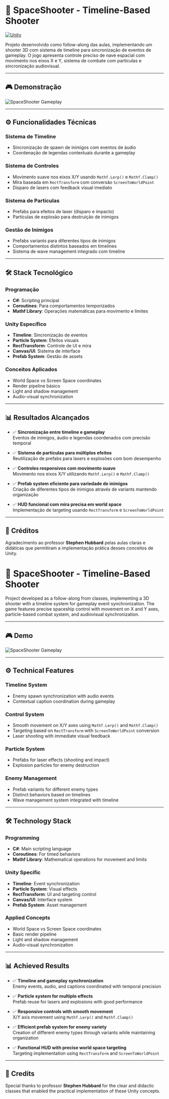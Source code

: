 # 🚀 SpaceShooter - Timeline-Based Shooter

[![Unity](https://img.shields.io/badge/Unity-2022.3+-000.svg?logo=unity)](https://unity.com)

Projeto desenvolvido como follow-along das aulas, implementando um shooter 3D com sistema de timeline para sincronização de eventos de gameplay. O jogo apresenta controle preciso de nave espacial com movimento nos eixos X e Y, sistema de combate com partículas e sincronização audiovisual.

---

## 🎮 Demonstração

![SpaceShooter Gameplay](SpaceShooter/Images/GamePrint.png)


---

## ⚙️ Funcionalidades Técnicas

### **Sistema de Timeline**
- Sincronização de spawn de inimigos com eventos de áudio
- Coordenação de legendas contextuais durante a gameplay

### **Sistema de Controles**
- Movimento suave nos eixos X/Y usando `Mathf.Lerp()` e `Mathf.Clamp()`
- Mira baseada em `RectTransform` com conversão `ScreenToWorldPoint`
- Disparo de lasers com feedback visual imediato

### **Sistema de Partículas**
- Prefabs para efeitos de laser (disparo e impacto)
- Partículas de explosão para destruição de inimigos

### **Gestão de Inimigos**
- Prefabs variants para diferentes tipos de inimigos
- Comportamentos distintos baseados em timelines
- Sistema de wave management integrado com timeline

---

## 🛠️ Stack Tecnológico

### **Programação**
- **C#**: Scripting principal
- **Coroutines**: Para comportamentos temporizados
- **Mathf Library**: Operações matemáticas para movimento e limites

### **Unity Específico**
- **Timeline**: Sincronização de eventos
- **Particle System**: Efeitos visuais
- **RectTransform**: Controle de UI e mira
- **Canvas/UI**: Sistema de interface
- **Prefab System**: Gestão de assets

### **Conceitos Aplicados**
- World Space vs Screen Space coordinates
- Render pipeline básico
- Light and shadow management
- Audio-visual synchronization

---

## 📊 Resultados Alcançados

- ✅ **Sincronização entre timeline e gameplay**  
  Eventos de inimigos, áudio e legendas coordenados com precisão temporal

- ✅ **Sistema de partículas para múltiplos efeitos**  
  Reutilização de prefabs para lasers e explosões com bom desempenho

- ✅ **Controles responsivos com movimento suave**  
  Movimento nos eixos X/Y utilizando `Mathf.Lerp()` e `Mathf.Clamp()`

- ✅ **Prefab system eficiente para variedade de inimigos**  
  Criação de diferentes tipos de inimigos através de variants mantendo organização

- ✅ **HUD funcional com mira precisa em world space**  
  Implementação de targeting usando `RectTransform` e `ScreenToWorldPoint`

---

## 🙏 Créditos

Agradecimento ao professor **Stephen Hubbard** pelas aulas claras e didáticas que permitiram a implementação prática desses conceitos de Unity.




# 🚀 SpaceShooter - Timeline-Based Shooter

Project developed as a follow-along from classes, implementing a 3D shooter with a timeline system for gameplay event synchronization. The game features precise spaceship control with movement on X and Y axes, particle-based combat system, and audiovisual synchronization.

---

## 🎮 Demo

![SpaceShooter Gameplay](SpaceShooter/Images/GamePrint.png)


---

## ⚙️ Technical Features

### **Timeline System**
- Enemy spawn synchronization with audio events
- Contextual caption coordination during gameplay

### **Control System**
- Smooth movement on X/Y axes using `Mathf.Lerp()` and `Mathf.Clamp()`
- Targeting based on `RectTransform` with `ScreenToWorldPoint` conversion
- Laser shooting with immediate visual feedback

### **Particle System**
- Prefabs for laser effects (shooting and impact)
- Explosion particles for enemy destruction

### **Enemy Management**
- Prefab variants for different enemy types
- Distinct behaviors based on timelines
- Wave management system integrated with timeline

---

## 🛠️ Technology Stack

### **Programming**
- **C#**: Main scripting language
- **Coroutines**: For timed behaviors
- **Mathf Library**: Mathematical operations for movement and limits

### **Unity Specific**
- **Timeline**: Event synchronization
- **Particle System**: Visual effects
- **RectTransform**: UI and targeting control
- **Canvas/UI**: Interface system
- **Prefab System**: Asset management

### **Applied Concepts**
- World Space vs Screen Space coordinates
- Basic render pipeline
- Light and shadow management
- Audio-visual synchronization

---

## 📊 Achieved Results

- ✅ **Timeline and gameplay synchronization**  
  Enemy events, audio, and captions coordinated with temporal precision

- ✅ **Particle system for multiple effects**  
  Prefab reuse for lasers and explosions with good performance

- ✅ **Responsive controls with smooth movement**  
  X/Y axis movement using `Mathf.Lerp()` and `Mathf.Clamp()`

- ✅ **Efficient prefab system for enemy variety**  
  Creation of different enemy types through variants while maintaining organization

- ✅ **Functional HUD with precise world space targeting**  
  Targeting implementation using `RectTransform` and `ScreenToWorldPoint`

---

## 🙏 Credits

Special thanks to professor **Stephen Hubbard** for the clear and didactic classes that enabled the practical implementation of these Unity concepts.